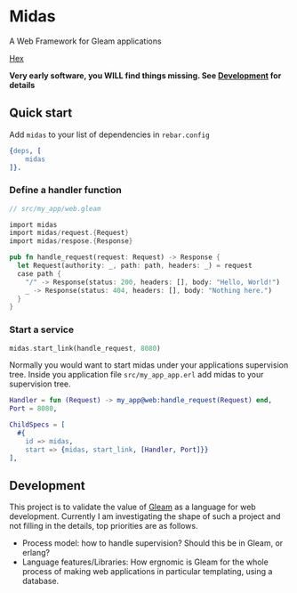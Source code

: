 # Midas

A Web Framework for Gleam applications

[Hex](https://hex.pm/packages/midas)

**Very early software, you WILL find things missing. See [Development](#development) for details**

## Quick start

Add `midas` to your list of dependencies in `rebar.config`

```erlang
{deps, [
    midas
]}.
```

### Define a handler function

```rust
// src/my_app/web.gleam

import midas
import midas/request.{Request}
import midas/respose.{Response}

pub fn handle_request(request: Request) -> Response {
  let Request(authority: _, path: path, headers: _) = request
  case path {
    "/" -> Response(status: 200, headers: [], body: "Hello, World!")
    _ -> Response(status: 404, headers: [], body: "Nothing here.")
  }
}
```

### Start a service

```rust
midas.start_link(handle_request, 8080)
```

Normally you would want to start midas under your applications supervision tree.
Inside you application file `src/my_app_app.erl` add midas to your supervision tree.

```erlang
Handler = fun (Request) -> my_app@web:handle_request(Request) end,
Port = 8080,

ChildSpecs = [
  #{
    id => midas,
    start => {midas, start_link, [Handler, Port]}}
],
```

## Development

This project is to validate the value of [Gleam](https://github.com/gleam-lang/gleam) as a language for web development. Currently I am investigating the shape of such a project and not filling in the details, top priorities are as follows.

- Process model: how to handle supervision? Should this be in Gleam, or erlang?
- Language features/Libraries: How ergnomic is Gleam for the whole process of making web applications in particular templating, using a database.
